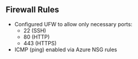 ## Firewall Rules

- Configured UFW to allow only necessary ports:
  - 22 (SSH)
  - 80 (HTTP)
  - 443 (HTTPS)
- ICMP (ping) enabled via Azure NSG rules
